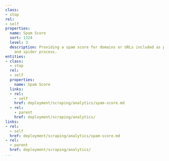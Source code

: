 ```yaml
---
class:
- stop
rel:
- self
properties:
  name: Spam Score
  sort: 1324
  level: 3
  description: Providing a spam score for domains or URLs included as part of crawling
    and spider process.
entities:
- class:
  - stop
  rel:
  - self
  properties:
    name: Spam Score
  links:
  - rel:
    - self
    href: deployment/scraping/analytics/spam-score.md
  - rel:
    - parent
    href: deployment/scraping/analytics/
links:
- rel:
  - self
  href: deployment/scraping/analytics/spam-score.md
- rel:
  - parent
  href: deployment/scraping/analytics/
...
```

